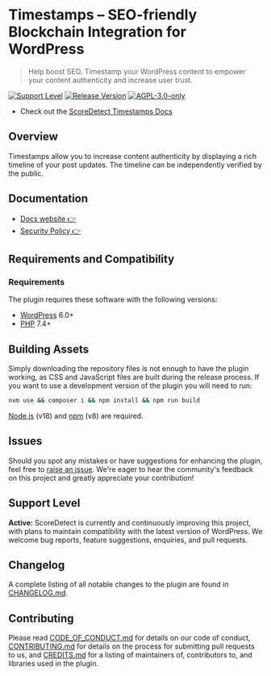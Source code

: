 # Timestamps – SEO-friendly Blockchain Integration for WordPress

> Help boost SEO. Timestamp your WordPress content to empower your content authenticity and increase user trust.

[![Support Level](https://img.shields.io/badge/support-active-green.svg)](#support-level) [![Release Version](https://img.shields.io/github/release/scoredetect/timestamps.svg)](https://github.com/scoredetect/timestamps/releases/latest) [![AGPL-3.0-only](https://img.shields.io/github/license/scoredetect/timestamps.svg)](https://github.com/scoredetect/timestamps/blob/develop/LICENSE.md)

* Check out the [ScoreDetect Timestamps Docs](https://docs.scoredetect.com/)

## Overview

Timestamps allow you to increase content authenticity by displaying a rich timeline of your post updates. The timeline can be independently verified by the public.

## Documentation

* [Docs website 👉](https://docs.scoredetect.com/)
* [Security Policy 👉](https://github.com/scoredetect/timestamps/blob/develop/SECURITY.md)

## Requirements and Compatibility

### Requirements

The plugin requires these software with the following versions:

* [WordPress](https://wordpress.org) 6.0+
* [PHP](https://php.net/) 7.4+

## Building Assets

Simply downloading the repository files is not enough to have the plugin working, as CSS and JavaScript files are built during the release process. If you want to use a development version of the plugin you will need to run:

```sh
nvm use && composer i && npm install && npm run build
```

[Node.js](https://nodejs.org/en/) (v18) and [npm](https://www.npmjs.com/) (v8) are required.

## Issues

Should you spot any mistakes or have suggestions for enhancing the plugin, feel free to [raise an issue](https://github.com/scoredetect/timestamps/issues?state=open). We're eager to hear the community's feedback on this project and greatly appreciate your contribution!

## Support Level

**Active:** ScoreDetect is currently and continuously improving this project, with plans to maintain compatibility with the latest version of WordPress. We welcome bug reports, feature suggestions, enquiries, and pull requests.

## Changelog

A complete listing of all notable changes to the plugin are found in [CHANGELOG.md](https://github.com/scoredetect/timestamps/blob/develop/CHANGELOG.md).

## Contributing

Please read [CODE_OF_CONDUCT.md](https://github.com/scoredetect/timestamps/blob/develop/CODE_OF_CONDUCT.md) for details on our code of conduct, [CONTRIBUTING.md](https://github.com/scoredetect/timestamps/blob/develop/CONTRIBUTING.md) for details on the process for submitting pull requests to us, and [CREDITS.md](https://github.com/scoredetect/timestamps/blob/develop/CREDITS.md) for a listing of maintainers of, contributors to, and libraries used in the plugin.
